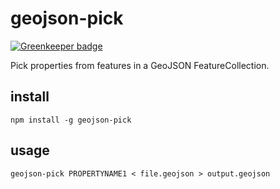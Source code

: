 # geojson-pick

[![Greenkeeper badge](https://badges.greenkeeper.io/tmcw/geojson-pick.svg)](https://greenkeeper.io/)

Pick properties from features in a GeoJSON FeatureCollection.

## install

    npm install -g geojson-pick

## usage

    geojson-pick PROPERTYNAME1 < file.geojson > output.geojson
